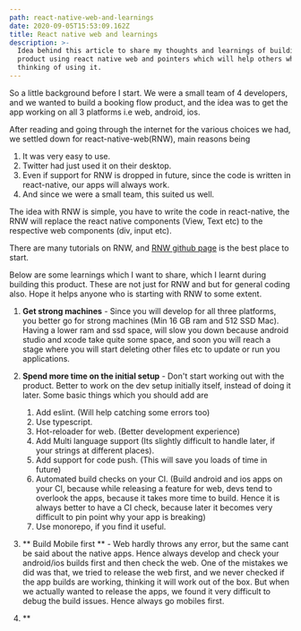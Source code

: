 ```yaml
---
path: react-native-web-and-learnings
date: 2020-09-05T15:53:09.162Z
title: React native web and learnings
description: >-
  Idea behind this article to share my thoughts and learnings of building a
  product using react native web and pointers which will help others who are
  thinking of using it.
---
```

So a little background before I start. We were a small team of 4 developers, and we wanted to build a booking flow product, and the idea was to get the app working on all 3 platforms i.e web, android, ios.

After reading and going through the internet for the various choices we had, we settled down for react-native-web(RNW), main reasons being

1. It was very easy to use.
2. Twitter had just used it on their desktop.
3. Even if support for RNW is dropped in future, since the code is written in react-native, our apps will always work.
4. And since we were a small team, this suited us well.

The idea with RNW is simple, you have to write the code in react-native, the RNW will replace the react native components (View, Text etc) to the respective web components (div, input etc).

There are many tutorials on RNW, and [RNW github page](https://github.com/necolas/react-native-web) is the best place to start.

Below are some learnings which I want to share, which I learnt during building this product. These are not just for RNW and but for general coding also. Hope it helps anyone who is starting with RNW to some extent.

1. **Get strong machines** - Since you will develop for all three platforms, you better go for strong machines (Min 16 GB ram and 512 SSD Mac). Having a lower ram and ssd space, will slow you down because android studio and xcode take quite some space, and soon you will reach a stage where you will start deleting other files etc to update or run you applications.
2. **Spend more time on the initial setup** - Don't start working out with the product. Better to work on the dev setup initially itself, instead of doing it later. Some basic things which you should add are

   1. Add eslint. (Will help catching some errors too) 
   2. Use typescript.
   3. Hot-reloader for web. (Better development experience)
   4. Add Multi language support (Its slightly difficult to handle later, if your strings at different places).
   5. Add support for code push. (This will save you loads of time in future)
   6. Automated build checks on your CI. (Build android and ios apps on your CI, because while releasing a feature for web, devs tend to overlook the apps, because it takes more time to build.  Hence it is always better to have a CI check, because later it becomes very difficult to pin point why your app is breaking)
   7. Use monorepo, if you find it useful.

3. ** Build Mobile first ** - Web hardly throws any error, but the same cant be said about the native apps. Hence always develop and check your android/ios builds first and then check the web. One of the mistakes we did was that, we tried to release the web first, and we never checked if the app builds are working, thinking it will work out of the box. But when we actually wanted to release the apps, we found it very difficult to debug the build issues. Hence always go mobiles first.

4. ** 